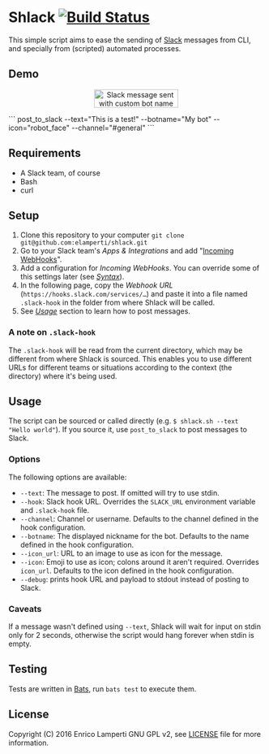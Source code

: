 # Shlack [![Build Status](https://travis-ci.org/elamperti/shlack.svg?branch=master)](https://travis-ci.org/elamperti/shlack)

This simple script aims to ease the sending of [Slack](https://slack.com/) messages from CLI, and specially from (scripted) automated processes.

## Demo
<p align="center"><img src="https://cloud.githubusercontent.com/assets/910672/21553414/e9957f6e-cde6-11e6-92eb-d64f9822ef23.png" alt="Slack message sent with custom bot name and emoji icon" height="36" width="166"></p>
```
post_to_slack --text="This is a test!" --botname="My bot" --icon="robot_face" --channel="#general"
```

## Requirements
  - A Slack team, of course
  - Bash
  - curl

## Setup
  1. Clone this repository to your computer `git clone git@github.com:elamperti/shlack.git`
  2. Go to your Slack team's _Apps & Integrations_ and add "[Incoming WebHooks](https://slack.com/apps/A0F7XDUAZ-incoming-webhooks)".
  3. Add a configuration for _Incoming WebHooks_. You can override some of this settings later (see [_Syntax_](#syntax)). 
  4. In the following page, copy the _Webhook URL_ (`https://hooks.slack.com/services/…`) and paste it into a file named `.slack-hook` in the folder from where Shlack will be called.
  5. See [_Usage_](#usage) section to learn how to post messages.

### A note on `.slack-hook`
The `.slack-hook` will be read from the current directory, which may be different from where Shlack is sourced. 
This enables you to use different URLs for different teams or situations according to the context (the directory) where it's being used.

## Usage
The script can be sourced or called directly (e.g. `$ shlack.sh --text "Hello world"`).
If you source it, use `post_to_slack` to post messages to Slack.

### Options
The following options are available:
  * `--text`: The message to post. If omitted will try to use stdin.
  * `--hook`: Slack hook URL. Overrides the `SLACK_URL` environment variable and `.slack-hook` file.
  * `--channel`: Channel or username. Defaults to the channel defined in the hook configuration.
  * `--botname`: The displayed nickname for the bot. Defaults to the name defined in the hook configuration. 
  * `--icon_url`: URL to an image to use as icon for the message.
  * `--icon`: Emoji to use as icon; colons around it aren't required. Overrides `icon_url`. Defaults to the icon defined in the hook configuration.
  * `--debug`: prints hook URL and payload to stdout instead of posting to Slack.

### Caveats
If a message wasn't defined using `--text`, Shlack will wait for input on stdin only for 2 seconds, otherwise the script would hang forever when stdin is empty.

## Testing
Tests are written in [Bats](https://github.com/sstephenson/bats), run `bats test` to execute them.

## License
Copyright (C) 2016  Enrico Lamperti
GNU GPL v2, see [LICENSE](./LICENSE) file for more information.
